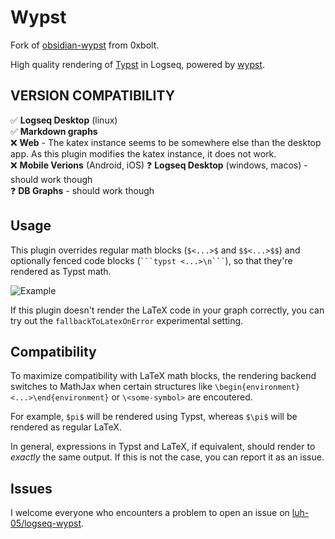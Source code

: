 # Wypst
Fork of [obsidian-wypst](https://github.com/0xbolt/obsidian-wypst) from 0xbolt.

High quality rendering of [Typst](https://github.com/typst/typst) in Logseq, powered by [wypst](https://github.com/0xpapercut/wypst).

## VERSION COMPATIBILITY
✅ **Logseq Desktop** (linux)  
✅ **Markdown graphs**  
❌ **Web** - The katex instance seems to be somewhere else than the desktop app. As this plugin modifies the katex instance, it does not work.  
❌ **Mobile Verions** (Android, iOS)
❓ **Logseq Desktop** (windows, macos) - should work though  
❓ **DB Graphs** - should work though  

## Usage
This plugin overrides regular math blocks (`$<...>$` and `$$<...>$$`) and optionally fenced code blocks (```` ```typst <...>\n``` ````), so that they're rendered as Typst math.

![Example](media/example.png)

If this plugin doesn't render the LaTeX code in your graph correctly, you can try out the `fallbackToLatexOnError` experimental setting.

## Compatibility
To maximize compatibility with LaTeX math blocks, the rendering backend switches to MathJax when certain structures like `\begin{environment}<...>\end{environment}` or `\<some-symbol>` are encoutered.

For example, `$pi$` will be rendered using Typst, whereas `$\pi$` will be rendered as regular LaTeX.

In general, expressions in Typst and LaTeX, if equivalent, should render to _exactly_ the same output. If this is not the case, you can report it as an issue.

## Issues
I welcome everyone who encounters a problem to open an issue on [luh-05/logseq-wypst](https://github.com/luh-05/logseq-wypst/issues/new).
